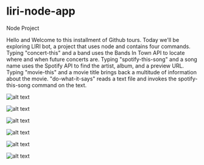 # liri-node-app
Node Project 

Hello and Welcome to this installment of Github tours. Today we'll be exploring LIRI bot, a project that uses node and contains four commands. 
Typing "concert-this" and a band uses the Bands In Town API to locate where and when future concerts are.
Typing "spotify-this-song" and a song name uses the Spotify API to find the artist, album, and a preview URL.
Typing "movie-this" and a movie title brings back a multitude of information about the movie.
"do-what-it-says" reads a text file and invokes the spotify-this-song command on the text.


![alt text](https://i.imgur.com/sLLZPP5.png "Switch Cases")

![alt text](https://i.imgur.com/CynRQun.png "Bands in Town Function")

![alt text](https://i.imgur.com/cVAdqum.png "Spotify and OMDB Function")

![alt text](https://i.imgur.com/GhEmGqp.png "Do this ")

![alt text](https://i.imgur.com/MYPrHzb.png "Do this ")

![alt text](https://i.imgur.com/Z1Xbhqb.png "Append Results to Text File")



